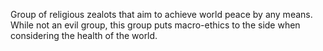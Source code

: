 Group of religious zealots that aim to achieve world peace by any means. While not an evil group, this group puts macro-ethics to the side when considering the health of the world. 
